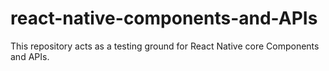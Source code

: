 # react-native-components-and-APIs
This repository acts as a testing ground for React Native core Components and APIs.
